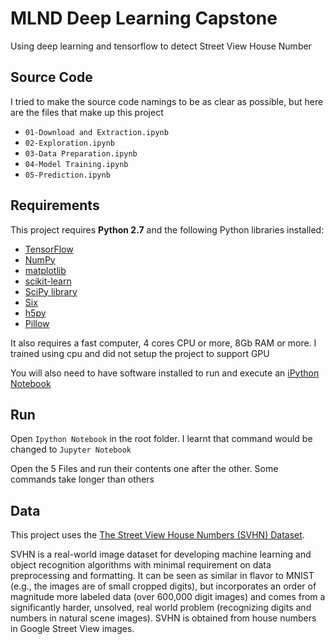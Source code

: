 # MLND Deep Learning Capstone
Using deep learning and tensorflow to detect Street View House Number

## Source Code
I tried to make the source code namings to be as clear as possible, but here are the files that make up this project
- `01-Download and Extraction.ipynb`
- `02-Exploration.ipynb`
- `03-Data Preparation.ipynb`
- `04-Model Training.ipynb`
- `05-Prediction.ipynb`

## Requirements

This project requires **Python 2.7** and the following Python libraries installed:

- [TensorFlow](http://www.tensorflow.org/)
- [NumPy](http://www.numpy.org/)
- [matplotlib](http://matplotlib.org/)
- [scikit-learn](http://scikit-learn.org/stable/)
- [SciPy library](http://www.scipy.org/scipylib/index.html)
- [Six](http://pypi.python.org/pypi/six/)
- [h5py](http://pypi.python.org/pypi/h5py/)
- [Pillow](http://pypi.python.org/pypi/Pillow/)

It also requires a fast computer, 4 cores CPU or more, 8Gb RAM or more. I trained using cpu and did not setup the project to support GPU

You will also need to have software installed to run and execute an [iPython Notebook](http://ipython.org/notebook.html)

## Run

Open `Ipython Notebook` in the root folder. I learnt that command would be changed to `Jupyter Notebook`

Open the 5 Files and run their contents one after the other. Some commands take longer than others


## Data

This project uses the [The Street View House Numbers (SVHN) Dataset](http://ufldl.stanford.edu/housenumbers/).

SVHN is a real-world image dataset for developing machine learning and object recognition algorithms with minimal requirement on data preprocessing and formatting. It can be seen as similar in flavor to MNIST (e.g., the images are of small cropped digits), but incorporates an order of magnitude more labeled data (over 600,000 digit images) and comes from a significantly harder, unsolved, real world problem (recognizing digits and numbers in natural scene images). SVHN is obtained from house numbers in Google Street View images. 